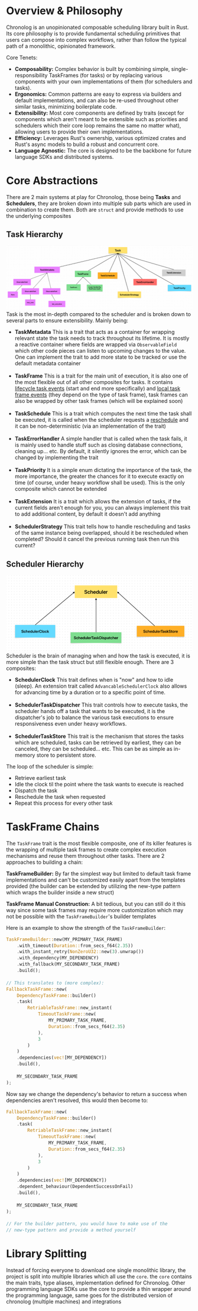 # Overview & Philosophy
Chronolog is an unopinionated composable scheduling library built in Rust. Its core philosophy is 
to provide fundamental scheduling primitives that users can compose into complex workflows, 
rather than follow the typical path of a monolithic, opinionated framework.

Core Tenets:
- **Composability:** Complex behavior is built by combining simple, single-responsibility TaskFrames (for tasks) or
by replacing various components with your own implementations of them (for schedulers and tasks).
- **Ergonomics:** Common patterns are easy to express via builders and default implementations, and can also be re-used
throughout other similar tasks, minimizing boilerplate code.
- **Extensibility:** Most core components are defined by traits (except for components which aren't meant to
be extensible such as priorities and schedulers which their core loop remains the same no matter what), allowing
users to provide their own implementations.
- **Efficiency:** Leverages Rust's ownership, various optimized crates and Rust's async models to build a robust 
and concurrent core.
- **Language Agnostic:** The core is designed to be the backbone for future language SDKs and distributed systems.

# Core Abstractions
There are 2 main systems at play for Chronolog, those being **Tasks** and **Schedulers**, they are broken down
into multiple sub parts which are used in combination to create them. Both are ``struct`` and provide methods to
use the underlying composites

## Task Hierarchy
![Task Abstraction Map](assets/Task%20Abstraction.png) <br />
Task is the most in-depth compared to the scheduler and is broken down to several parts to ensure
extensibility. Mainly being:
- **TaskMetadata** This is a trait that acts as a container for wrapping relevant state the task needs to track throughout its
lifetime. It is mostly a reactive container where fields are wrapped via ``ObservableField`` which other
code pieces can listen to upcoming changes to the value. One can implement the trait to add more state to be
tracked or use the default metadata container
<br /> <br />
- **TaskFrame** This is a trait for the main unit of execution, it is also one of the most flexible out of all other composites
for tasks. It contains <u>lifecycle task events</u> (start and end more specifically) and <u>local task frame events</u>
(they depend on the type of task frame), task frames can also be wrapped by other task frames (which will be explained soon)
<br /> <br />
- **TaskSchedule** This is a trait which computes the next time the task shall be executed, it is called when the scheduler
requests a <u>reschedule</u> and it can be non-deterministic (via an implementation of the trait)
<br /> <br />
- **TaskErrorHandler** A simple handler that is called when the task fails, it is mainly used to handle stuff such
as closing database connections, cleaning up... etc. By default, it silently ignores the error, which can be changed by
implementing the trait
<br /> <br />
- **TaskPriority** It is a simple enum dictating the importance of the task, the more importance, the greater the chances
for it to execute exactly on time (of course, under heavy workflow shall be used). This is the only composite which cannot
be extended
<br /> <br />
- **TaskExtension** It is a trait which allows the extension of tasks, if the current fields aren't enough for you, you
can always implement this trait to add additional content, by default it doesn't add anything
<br /> <br />
- **SchedulerStrategy** This trait tells how to handle rescheduling and tasks of the same instance being overlapped, 
should it be rescheduled when completed? Should it cancel the previous running task then run this current?

## Scheduler Hierarchy
![Task Abstraction Map](assets/Scheduler%20Abstraction.png) <br />
Scheduler is the brain of managing when and how the task is executed, it is more simple than the task struct but still
flexible enough. There are 3 composites:
- **SchedulerClock** This trait defines when is "now" and how to idle (sleep). An extension trait called 
``AdvancableSchedulerClock`` also allows for advancing time by a duration or to a specific point of time.
<br /> <br />
- **SchedulerTaskDispatcher** This trait controls how to execute tasks, the scheduler hands off a task that wants to be
executed, it is the dispatcher's job to balance the various task executions to ensure responsiveness even under heavy
workflows.
<br /> <br />
- **SchedulerTaskStore** This trait is the mechanism that stores the tasks which are scheduled, tasks can be retrieved
by earliest, they can be canceled, they can be scheduled... etc. This can be as simple as in-memory store to persistent
store.

The loop of the scheduler is simple:
- Retrieve earliest task
- Idle the clock til the point where the task wants to execute is reached
- Dispatch the task
- Reschedule the task when requested
- Repeat this process for every other task

# TaskFrame Chains
The ``TaskFrame`` trait is the most flexible composite, one of its killer features is the wrapping of multiple task frames
to create complex execution mechanisms and reuse them throughout other tasks. There are 2 approaches to building a chain:

**TaskFrameBuilder:** By far the simplest way but limited to default task frame implementations and can't
be customized easily apart from the templates provided (the builder can be extended by utilizing the new-type pattern 
which wraps the builder inside a new struct)

**TaskFrame Manual Construction:** A bit tedious, but you can still do it this way since some task frames
may require more customization which may not be possible with the ``TaskFrameBuilder``'s builder templates

Here is an example to show the strength of the ``TaskFrameBuilder``:
```rust
TaskFrameBuilder::new(MY_PRIMARY_TASK_FRAME)
    .with_timeout(Duration::from_secs_f64(2.35))
    .with_instant_retry(NonZeroU32::new(3).unwrap())
    .with_dependency(MY_DEPENDENCY)
    .with_fallback(MY_SECONDARY_TASK_FRAME)
    .build();

// This translates to (more complex): 
FallbackTaskFrame::new(
    DependencyTaskFrame::builder()
    .task(
        RetriableTaskFrame::new_instant(
            TimeoutTaskFrame::new(
                MY_PRIMARY_TASK_FRAME,
                Duration::from_secs_f64(2.35)
            ),
            3
        )
    )
    .dependencies(vec![MY_DEPENDENCY])
    .build(),

    MY_SECONDARY_TASK_FRAME
);
```

Now say we change the dependency's behavior to return a success when dependencies aren't resolved, 
this would then become to:
```rust
FallbackTaskFrame::new(
    DependencyTaskFrame::builder()
    .task(
        RetriableTaskFrame::new_instant(
            TimeoutTaskFrame::new(
                MY_PRIMARY_TASK_FRAME,
                Duration::from_secs_f64(2.35)
            ),
            3
        )
    )
    .dependencies(vec![MY_DEPENDENCY])
    .dependent_behaviour(DependentSuccessOnFail)
    .build(),

    MY_SECONDARY_TASK_FRAME
);

// For the builder pattern, you would have to make use of the 
// new-type pattern and provide a method yourself
```

# Library Splitting
Instead of forcing everyone to download one single monolithic library, the project is split into
multiple libraries which all use the ``core``. the ``core`` contains the main traits, type aliases, 
implementation defined for Chronolog. Other programming language SDKs use the core to provide
a thin wrapper around the programming language, same goes for the distributed version of chronolog (multiple
machines) and integrations

